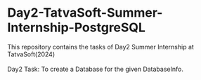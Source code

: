 # Day2-TatvaSoft-Summer-Internship-PostgreSQL

This repository contains the tasks of Day2 Summer Internship at TatvaSoft(2024)
<br></br>
Day2 Task: To create a Database for the given DatabaseInfo.
